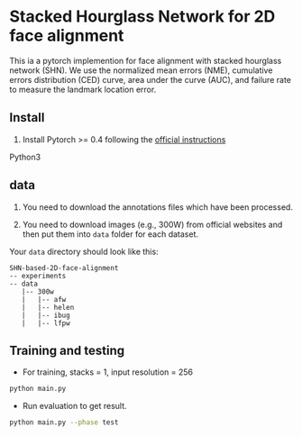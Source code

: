 # Stacked Hourglass Network for 2D face alignment

This ia a pytorch implemention for face alignment with stacked hourglass network (SHN). We use the normalized mean errors (NME), cumulative errors distribution (CED) curve, area under the curve (AUC), and failure rate to measure the landmark location error.

## Install
1. Install Pytorch >= 0.4 following the [official instructions](https://pytorch.org/)

Python3

## data
1. You need to download the annotations files which have been processed.

2. You need to download images (e.g., 300W) from official websites and then put them into `data` folder for each dataset.

Your `data` directory should look like this:

````
SHN-based-2D-face-alignment
-- experiments
-- data
   |-- 300w
   |   |-- afw
   |   |-- helen
   |   |-- ibug
   |   |-- lfpw
````  

## Training and testing 
* For training, stacks = 1, input resolution = 256 
```sh
python main.py 
```
* Run evaluation to get result.
```sh
python main.py --phase test
```
